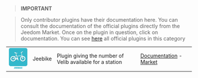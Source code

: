 
>**IMPORTANT**

>Only contributor plugins have their documentation here. You can consult the documentation of the official plugins directly from the Jeedom Market. Once on the plugin in question, click on documentation.
>You can see [here](https://market.jeedom.com/index.php?v=d&p=market&type=plugin&categorie=travel) all official plugins in this category

| | | | |
|--- | --- | --- | ---|
|<img src="jeebike/jeebike_icon.png" class="pluginLogo" width="100" />|Jeebike|Plugin giving the number of Velib available for a station|[Documentation]() - [Market](https://market.jeedom.com/index.php?v=d&p=market_display&id=2816)|
